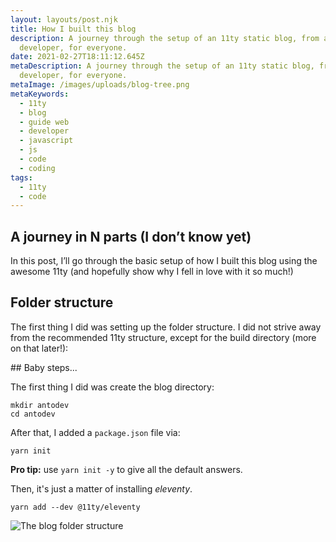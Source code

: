 ```yaml
---
layout: layouts/post.njk
title: How I built this blog
description: A journey through the setup of an 11ty static blog, from a
  developer, for everyone.
date: 2021-02-27T18:11:12.645Z
metaDescription: A journey through the setup of an 11ty static blog, from a
  developer, for everyone.
metaImage: /images/uploads/blog-tree.png
metaKeywords:
  - 11ty
  - blog
  - guide web
  - developer
  - javascript
  - js
  - code
  - coding
tags:
  - 11ty
  - code
---
```

## A journey in N parts (I don’t know yet)

In this post, I’ll go through the basic setup of how I built this blog using the awesome 11ty (and hopefully show why I fell in love with it so much!)

## Folder structure

The first thing I did was setting up the folder structure. I did not strive away from the recommended 11ty structure, except for the build directory (more on that later!):

\## Baby steps...

The first thing I did was create the blog directory:

```
mkdir antodev
cd antodev
```

After that, I added a `package.json` file via:

```
yarn init
```

**Pro tip:** use `yarn init -y` to give all the default answers.

Then, it's just a matter of installing *eleventy*.

```
yarn add --dev @11ty/eleventy
```

![The blog folder structure](/images/uploads/blog-tree.png "The blog folder structure")
